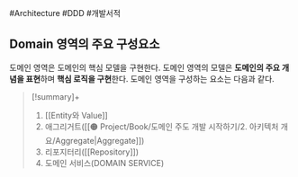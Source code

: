 #Architecture #DDD #개발서적 


## Domain 영역의 주요 구성요소
도메인 영역은 도메인의 핵심 모델을 구현한다. 도메인 영역의 모델은 **도메인의 주요 개념을 표현**하며 **핵심 로직을 구현**한다. 도메인 영역을 구성하는 요소는 다음과 같다.

> [!summary]+ 
> 1. [[Entity와 Value]]
> 2. 애그리거트([[🟠 Project/Book/도메인 주도 개발 시작하기/2. 아키텍처 개요/Aggregate|Aggregate]])
> 3. 리포지터리([[Repository]])
> 4. 도메인 서비스(DOMAIN SERVICE)


